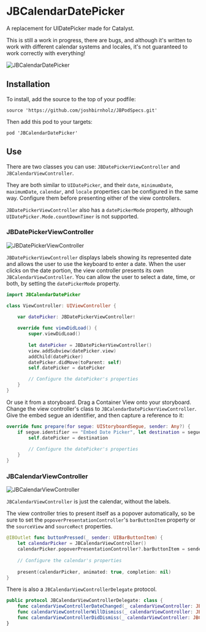 
# JBCalendarDatePicker
A replacement for UIDatePicker made for Catalyst.

This is still a work in progress, there are bugs, and although it's written to work with different calendar systems and locales, it's not guaranteed to work correctly with everything!

![JBCalendarDatePicker](https://i.imgur.com/XusV7dx.gif)

## Installation

To install, add the source to the top of your podfile:

`source 'https://github.com/joshbirnholz/JBPodSpecs.git'`

Then add this pod to your targets:

`pod 'JBCalendarDatePicker'`

## Use

There are two classes you can use: `JBDatePickerViewController` and `JBCalendarViewController`.

They are both similar to `UIDatePicker`, and their `date`, `minimumDate`, `maximumDate`, `calendar`, and `locale` properties can be configured in the same way. Configure them before presenting either of the view controllers.

`JBDatePickerViewController` also has a `datePickerMode` property, although `UIDatePicker.Mode.countDownTimer` is not supported.

### JBDatePickerViewController

![JBDatePickerViewController](https://i.imgur.com/OtPr5V7.png)

`JBDatePickerViewController` displays labels showing its represented date and allows the user to use the keyboard to enter a date. When the user clicks on the date portion, the view controller presents its own `JBCalendarViewController`. You can allow the user to select a date, time, or both, by setting the `datePickerMode` property.

```Swift
import JBCalendarDatePicker

class ViewController: UIViewController {

	var datePicker: JBDatePickerViewController!
	
	override func viewDidLoad() {
		super.viewDidLoad()
		
		let datePicker = JBDatePickerViewController()
		view.addSubview(datePicker.view)
		addChild(datePicker)
		datePicker.didMove(toParent: self)
		self.datePicker = datePicker

		// Configure the datePicker's properties
	}
}
```

Or use it from a storyboard. Drag a Container View onto your storyboard. Change the view controller's class to `JBCalendarDatePickerViewController`. Give the embed segue an identifier, and then capture a reference to it:

```Swift
override func prepare(for segue: UIStoryboardSegue, sender: Any?) {
	if segue.identifier == "Embed Date Picker", let destination = segue.destination as? JBDatePickerViewController {
		self.datePicker = destination
		
		// Configure the datePicker's properties
	}
}
```

### JBCalendarViewController

![JBCalendarViewController](https://i.imgur.com/NV48jUk.png)

`JBCalendarViewController` is just the calendar, without the labels.

The view controller tries to present itself as a popover automatically, so be sure to set the `popoverPresentationController`'s `barButtonItem` property or the `sourceView` and `sourceRect` properties.

```Swift
@IBOutlet func buttonPressed(_ sender: UIBarButtonItem) {
	let calendarPicker = JBCalendarViewController()
	calendarPicker.popoverPresentationController?.barButtonItem = sender
	
	// Configure the calendar's properties
	
	present(calendarPicker, animated: true, completion: nil)
}
```
There is also a `JBCalendarViewControllerDelegate` protocol.

```Swift
public protocol JBCalendarViewControllerDelegate: class {
	func calendarViewControllerDateChanged(_ calendarViewController: JBCalendarViewController)
	func calendarViewControllerWillDismiss(_ calendarViewController: JBCalendarViewController)
	func calendarViewControllerDidDismiss(_ calendarViewController: JBCalendarViewController)
}
```
